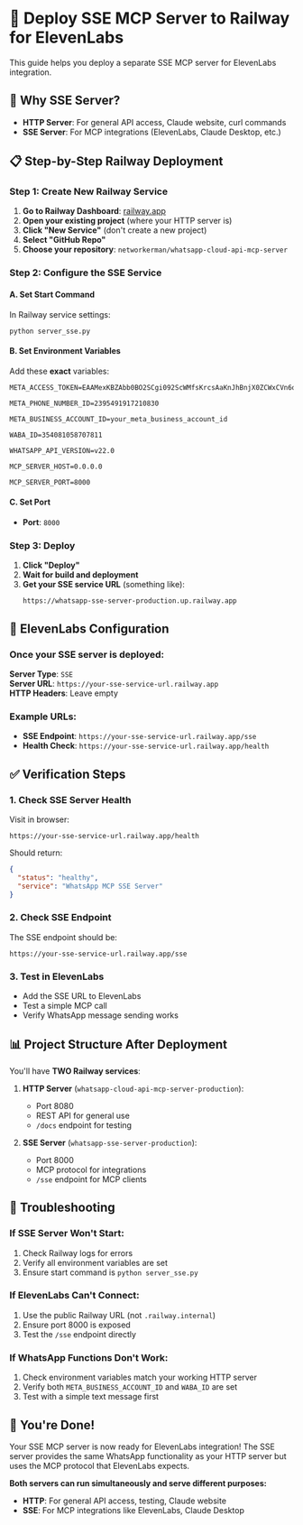 # 🚀 Deploy SSE MCP Server to Railway for ElevenLabs

This guide helps you deploy a separate SSE MCP server for ElevenLabs integration.

## 🎯 **Why SSE Server?**

- **HTTP Server**: For general API access, Claude website, curl commands
- **SSE Server**: For MCP integrations (ElevenLabs, Claude Desktop, etc.)

## 📋 **Step-by-Step Railway Deployment**

### **Step 1: Create New Railway Service**

1. **Go to Railway Dashboard**: [railway.app](https://railway.app)
2. **Open your existing project** (where your HTTP server is)
3. **Click "New Service"** (don't create a new project)
4. **Select "GitHub Repo"**
5. **Choose your repository**: `networkerman/whatsapp-cloud-api-mcp-server`

### **Step 2: Configure the SSE Service**

#### **A. Set Start Command**
In Railway service settings:
```
python server_sse.py
```

#### **B. Set Environment Variables**
Add these **exact** variables:

```
META_ACCESS_TOKEN=EAAMexKBZAbb0BO2SCgi092ScWMfsKrcsAaKnJhBnjX0ZCWxCVn6qWquoSjvaHNrttGgmJIFdffxLnwn8qlcJbPh8ZCjsfZAmGXfZAWal9GRy9w5gImztuDUmdRRumOvrJ7OfXzMxHUpUpUkZBiTYDzHFikMPi58sKGzZCKm5HMwFkQRzOlE4JXwGxsg6eugAQgz

META_PHONE_NUMBER_ID=2395491917210830

META_BUSINESS_ACCOUNT_ID=your_meta_business_account_id

WABA_ID=354081058707811

WHATSAPP_API_VERSION=v22.0

MCP_SERVER_HOST=0.0.0.0

MCP_SERVER_PORT=8000
```

#### **C. Set Port**
- **Port**: `8000`

### **Step 3: Deploy**
1. **Click "Deploy"**
2. **Wait for build and deployment**
3. **Get your SSE service URL** (something like): 
   ```
   https://whatsapp-sse-server-production.up.railway.app
   ```

## 🔗 **ElevenLabs Configuration**

### **Once your SSE server is deployed:**

**Server Type**: `SSE`  
**Server URL**: `https://your-sse-service-url.railway.app`  
**HTTP Headers**: Leave empty  

### **Example URLs:**
- **SSE Endpoint**: `https://your-sse-service-url.railway.app/sse`
- **Health Check**: `https://your-sse-service-url.railway.app/health`

## ✅ **Verification Steps**

### **1. Check SSE Server Health**
Visit in browser:
```
https://your-sse-service-url.railway.app/health
```

Should return:
```json
{
  "status": "healthy",
  "service": "WhatsApp MCP SSE Server"
}
```

### **2. Check SSE Endpoint**
The SSE endpoint should be:
```
https://your-sse-service-url.railway.app/sse
```

### **3. Test in ElevenLabs**
- Add the SSE URL to ElevenLabs
- Test a simple MCP call
- Verify WhatsApp message sending works

## 📊 **Project Structure After Deployment**

You'll have **TWO Railway services**:

1. **HTTP Server** (`whatsapp-cloud-api-mcp-server-production`):
   - Port 8080
   - REST API for general use
   - `/docs` endpoint for testing

2. **SSE Server** (`whatsapp-sse-server-production`):
   - Port 8000
   - MCP protocol for integrations
   - `/sse` endpoint for MCP clients

## 🔧 **Troubleshooting**

### **If SSE Server Won't Start:**
1. Check Railway logs for errors
2. Verify all environment variables are set
3. Ensure start command is `python server_sse.py`

### **If ElevenLabs Can't Connect:**
1. Use the public Railway URL (not `.railway.internal`)
2. Ensure port 8000 is exposed
3. Test the `/sse` endpoint directly

### **If WhatsApp Functions Don't Work:**
1. Check environment variables match your working HTTP server
2. Verify both `META_BUSINESS_ACCOUNT_ID` and `WABA_ID` are set
3. Test with a simple text message first

## 🎉 **You're Done!**

Your SSE MCP server is now ready for ElevenLabs integration! The SSE server provides the same WhatsApp functionality as your HTTP server but uses the MCP protocol that ElevenLabs expects.

**Both servers can run simultaneously and serve different purposes:**
- **HTTP**: For general API access, testing, Claude website
- **SSE**: For MCP integrations like ElevenLabs, Claude Desktop
